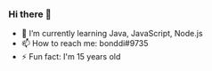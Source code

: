 ### Hi there 👋

- 🌱 I’m currently learning Java, JavaScript, Node.js
- 📫 How to reach me: bonddi#9735
- ⚡ Fun fact: I'm 15 years old
